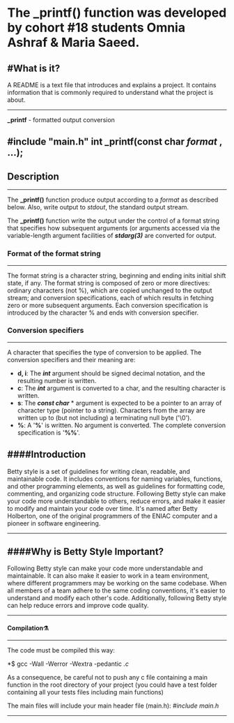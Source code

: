 # The _printf() function was developed by cohort #18 students Omnia Ashraf & Maria Saeed.

#What is it?
----------

A README is a text file that introduces and explains a project. It contains information that is commonly required to understand what the project is about.

---------------

**_printf** - formatted output conversion

**#include "main.h"**
**int _printf(const char** *format* **, ...);**
------------------

## Description
-------------

The **_printf()** function produce output according to a *format* as described below. Also, write output to *stdout*, the standard output stream.

The  **_printf()** function write the output under the control of a format string that specifies how subsequent arguments (or arguments accessed via the variable-length argument facilities of ***stdarg(3)*** are converted for output.

### Format of the format string
---------------

The format string is a character string, beginning and ending inits  initial shift state, if any. The format string is composed of zero or more  directives:  ordinary  characters  (not %), which are copied unchanged to the output stream; and conversion specifications, each of which results in fetching zero or more subsequent arguments.
Each conversion specification is introduced by the character % and ends with conversion specifier.

### Conversion specifiers
---------------

A character that specifies the type of conversion to be applied. The conversion specifiers and their meaning are:
-  **d, i**: The **_int_** argument should be signed decimal notation, and the resulting number is written.
-  **c**: The **_int_** argument is converted to a char, and the resulting character is written.
-  **s**: The **_const char_** * argument is expected to be a pointer to an array of character type (pointer to a string). Characters from the array are written up  to  (but not including) a terminating null byte ('\0').
- **%**: A '**%**' is written. No argument is converted. The complete conversion specification is '**%%**'.


####Introduction
---------------

Betty style is a set of guidelines for writing clean, readable, and maintainable code. It includes conventions for naming variables, functions, and other programming elements, as well as guidelines for formatting code, commenting, and organizing code structure. Following Betty style can make your code more understandable to others, reduce errors, and make it easier to modify and maintain your code over time. It's named after Betty Holberton, one of the original programmers of the ENIAC computer and a pioneer in software engineering.

-------------------------


####Why is Betty Style Important?
-----------------

Following Betty style can make your code more understandable and maintainable. It can also make it easier to work in a team environment, where different programmers may be working on the same codebase. When all members of a team adhere to the same coding conventions, it's easier to understand and modify each other's code. Additionally, following Betty style can help reduce errors and improve code quality.

----------------------


#### Compilation:alembic:
------------


The code must be compiled this way:

*$ gcc -Wall -Werror -Wextra -pedantic *.c*

As a consequence, be careful not to push any c file containing a main function in the root directory of your project (you could have a test folder containing all your tests files including main functions)

The main files will include your main header file (main.h): *#include main.h*

------------
